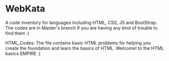 # WebKata
A code inventory for languages including HTML, CSS, JS and BootStrap. The codes are in Master's branch if you are having any kind of trouble to find them :)

HTML_Codes:
The file contains basic HTML problems for helping you create the foundation and learn the basics of HTML. Welcome! to the HTML basics EMPIRE :)

